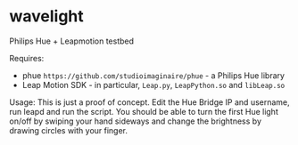 wavelight
=========

Philips Hue + Leapmotion testbed

Requires:
* phue `https://github.com/studioimaginaire/phue` - a Philips Hue library
* Leap Motion SDK - in particular, `Leap.py`, `LeapPython.so` and `libLeap.so`

Usage:
This is just a proof of concept. Edit the Hue Bridge IP and username, run leapd and run the script.
You should be able to turn the first Hue light on/off by swiping your hand sideways and change the brightness
by drawing circles with your finger.
